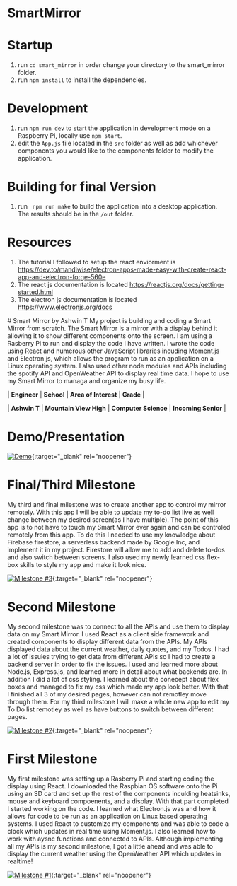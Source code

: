 # SmartMirror

# Startup 
1. run ```cd smart_mirror``` in order change your directory to the smart_mirror folder.
2. run ```npm install``` to install the dependencies.

# Development
1. run ```npm run dev``` to start the application in development mode on a Raspberry Pi, locally use ```npm start```.
2. edit the ```App.js``` file located in the ```src``` folder as well as add whichever components you would like to the components folder to modify the application. 

# Building for final Version
1. run ``` npm run make``` to build the application into a desktop application. The results should be in the ```/out``` folder.

# Resources
1. The tutorial I followed to setup the react enviorment is https://dev.to/mandiwise/electron-apps-made-easy-with-create-react-app-and-electron-forge-560e
2. The react js documentation is located https://reactjs.org/docs/getting-started.html
3. The electron js documentation is located https://www.electronjs.org/docs

﻿# Smart Mirror by Ashwin T
My project is building and coding a Smart Mirror from scratch. The Smart Mirror is a mirror with a display behind it allowing it to show different components onto the screen. I am using a Rasberry Pi to run and display the code I have written. I wrote the code using React and numerous other JavaScript libraries incuding Moment.js and Electron.js, which allows the program to run as an application on a Linux operating system. I also used other node modules and APIs including the spotify API and OpenWeather API to display real time data. I hope to use my Smart Mirror to managa and organize my busy life.

| **Engineer** | **School** | **Area of Interest** | **Grade** |


| **Ashwin T** | **Mountain View High** | **Computer Science** | **Incoming Senior** |

# Demo/Presentation

[![Demo](https://res.cloudinary.com/marcomontalbano/image/upload/v1625253827/video_to_markdown/images/youtube--bFk6glCCGhw-c05b58ac6eb4c4700831b2b3070cd403.jpg)](https://www.youtube.com/watch?v=bFk6glCCGhw "Demo"){:target="_blank" rel="noopener"}


# Final/Third  Milestone

My third and final milestone was to create another app to control my mirror remotely. With this app I will be able to update my to-do list live as well change between my desired screen(as I have multiple). The point of this app is to not have to touch my Smart Mirror ever again and can be controled remotely from this app. To do this I needed to use my knowledge about Firebase firestore, a serverless backend made by Google Inc, and implement it in my project. Firestore will allow me to add and delete to-dos and also switch between screens. I also used my newly learned css flex-box skills to style my app and make it look nice. 


[![Milestone #3](https://res.cloudinary.com/marcomontalbano/image/upload/v1625253710/video_to_markdown/images/youtube--r5L2lC3dS90-c05b58ac6eb4c4700831b2b3070cd403.jpg)](https://www.youtube.com/watch?v=r5L2lC3dS90&ab_channel=BlueStampEng "Milestone #3"){:target="_blank" rel="noopener"}

# Second Milestone

My second milestone was to connect to all the APIs and use them to display data on my Smart Mirror. I used React as a client side framework and created components to display different data from the APIs. My APIs displayed data about the current weather, daily quotes, and my Todos. I had a lot of issuies trying to get data from different APIs so I had to create a backend server in order to fix the issues. I used and learned more about Node.js, Express.js, and learned more in detail about what backends are. In addition I did a lot of css styling. I learned about the conecept about flex boxes and managed to fix my css which made my app look better. With that I finished all 3 of my desired pages, however can not remotley move through them. For my third milestone I will make a whole new app to edit my To Do list remotley as well as have buttons to switch between different pages.

[![Milestone #2](https://res.cloudinary.com/marcomontalbano/image/upload/v1625248911/video_to_markdown/images/youtube--WKtefrkqe4w-c05b58ac6eb4c4700831b2b3070cd403.jpg)](https://www.youtube.com/watch?v=WKtefrkqe4w "Milestone #2"){:target="_blank" rel="noopener"}

# First Milestone

My first milestone was setting up a Rasberry Pi and starting coding the display using React. I downloaded the Raspbian OS software onto the Pi using an SD card and set up the rest of the components inculding heatsinks, mouse and keyboard compoenents, and a display. With that part completed I started working on the code. I learned what Electron.js was and how it allows for code to be run as an application on Linux based operating systems. I used React to customize my components and was able to code a clock which updates in real time using Moment.js. I also learned how to work with aysnc functions and connected to APIs. Although implementing all my APIs is my second milestone, I got a little ahead and was able to display the current weather using the OpenWeather API which updates in realtime!

[![Milestone #1](https://res.cloudinary.com/marcomontalbano/image/upload/v1624315051/video_to_markdown/images/youtube--ZVm_Ppkx79U-c05b58ac6eb4c4700831b2b3070cd403.jpg)](https://www.youtube.com/watch?v=ZVm_Ppkx79U "Milestone #1"){:target="_blank" rel="noopener"}

